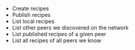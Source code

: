 #

-   Create recipes
-   Publish recipes
-   List local recipes
-   List other peers we discovered on the network
-   List published recipes of a given peer
-   List all recipes of all peers we know 